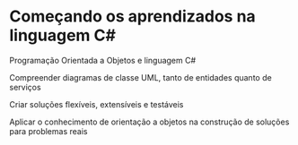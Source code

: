 # Começando os aprendizados na linguagem C#
<p> Programação Orientada a Objetos e linguagem C# </p>
<p> Compreender diagramas de classe UML, tanto de entidades quanto de serviços </p>
<p> Criar soluções flexíveis, extensíveis e testáveis </p>
<p> Aplicar o conhecimento de orientação a objetos na construção de soluções para problemas reais </p>